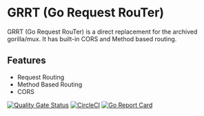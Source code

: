 # GRRT (Go Request RouTer)

GRRT (Go Request RouTer) is a direct replacement for the archived gorilla/mux.
It has built-in CORS and Method based routing.

## Features

- Request Routing
- Method Based Routing
- CORS


[![Quality Gate Status](https://sonarcloud.io/api/project_badges/measure?project=GolangToolKits_grrt&metric=alert_status)](https://sonarcloud.io/dashboard?id=GolangToolKits_grrt)
[![CircleCI](https://circleci.com/gh/GolangToolKits/grrt.svg?style=svg)](https://circleci.com/gh/GolangToolKits/grrt)
[![Go Report Card](https://goreportcard.com/badge/github.com/GolangToolKits/grrt)](https://goreportcard.com/report/github.com/GolangToolKits/grrt)
